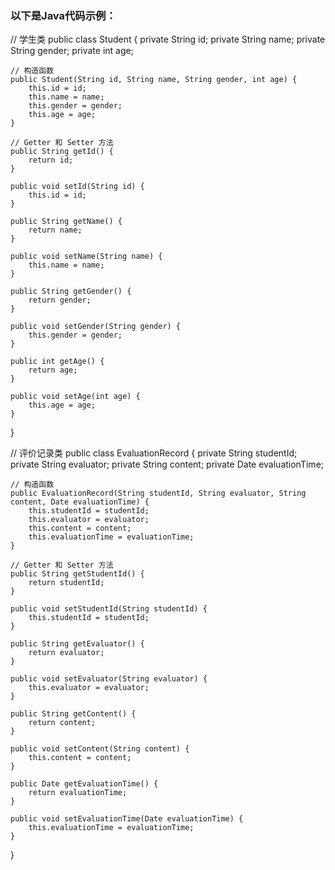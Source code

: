 ### 以下是Java代码示例：

// 学生类
public class Student {
    private String id;
    private String name;
    private String gender;
    private int age;

    // 构造函数
    public Student(String id, String name, String gender, int age) {
        this.id = id;
        this.name = name;
        this.gender = gender;
        this.age = age;
    }

    // Getter 和 Setter 方法
    public String getId() {
        return id;
    }

    public void setId(String id) {
        this.id = id;
    }

    public String getName() {
        return name;
    }

    public void setName(String name) {
        this.name = name;
    }

    public String getGender() {
        return gender;
    }

    public void setGender(String gender) {
        this.gender = gender;
    }

    public int getAge() {
        return age;
    }

    public void setAge(int age) {
        this.age = age;
    }
}

// 评价记录类
public class EvaluationRecord {
    private String studentId;
    private String evaluator;
    private String content;
    private Date evaluationTime;

    // 构造函数
    public EvaluationRecord(String studentId, String evaluator, String content, Date evaluationTime) {
        this.studentId = studentId;
        this.evaluator = evaluator;
        this.content = content;
        this.evaluationTime = evaluationTime;
    }

    // Getter 和 Setter 方法
    public String getStudentId() {
        return studentId;
    }

    public void setStudentId(String studentId) {
        this.studentId = studentId;
    }

    public String getEvaluator() {
        return evaluator;
    }

    public void setEvaluator(String evaluator) {
        this.evaluator = evaluator;
    }

    public String getContent() {
        return content;
    }

    public void setContent(String content) {
        this.content = content;
    }

    public Date getEvaluationTime() {
        return evaluationTime;
    }

    public void setEvaluationTime(Date evaluationTime) {
        this.evaluationTime = evaluationTime;
    }
}
